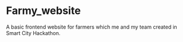 # Farmy_website
A basic frontend website for farmers which me and my team created in Smart City Hackathon.
